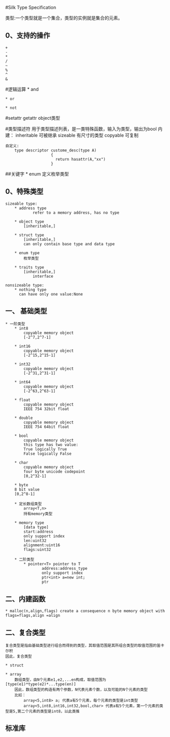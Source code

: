#Silk Type Specification

类型:一个类型就是一个集合，类型的实例就是集合的元素。

## 0、支持的操作
    +
    -
    *
    /
    ~
    %
    ^
    &

#逻辑运算
    * and
    
    * or
    
    * not
  
#setattr getattr
    object类型
                        
#类型描述符
    用于类型描述列表，是一类特殊函数，输入为类型，输出为bool
    内建：
        inheritable 可被继承
        sizeable 有尺寸的类型
        copyable 可复制
        
    自定义:
        type descriptor custome_desc(type A)
                        {
                          return hasattr(A,"xx")
                        }
##关键字
    * enum 
        定义枚举类型
    
## 0、特殊类型
    
    sizeable type:
        * address type
                refer to a memory address, has no type
            
        * object type
            [inheritable,]
            
        * struct type
            [inheritable,]
            can only contain base type and data type
            
        * enum type
            枚举类型
            
        * traits type
            [inheritable,]
                interface
    
    nonsizeable type:
        * nothing type
          can have only one value:None
    
## 一、 基础类型
    * 一阶类型
        * int8
            copyable memory object
            [-2^7,2^7-1]
        
        * int16
            copyable memory object
            [-2^15,2^15-1]
        
        * int32
            copyable memory object
            [-2^31,2^31-1]
        
        * int64
            copyable memory object
            [-2^63,2^63-1]
        
        * float
            copyable memory object
            IEEE 754 32bit float
        
        * double
            copyable memory object
            IEEE 754 64bit float
        
        * bool
            copyable memory object
            this type has two value:
            True logically True
            False logically False
        
        * char
            copyable memory object
            four byte unicode codepoint
            [0,2^32-1]
    
        * byte
        8 bit value
        [0,2^8-1]
        
        * 定长数组类型
            array<T,n>
            持有memory类型
        
        * memory type
            [data type]
            start:address
            only support index
            len:uint32
            alignment:uint16
            flags:uint32
            
        * 二阶类型
            * pointer<T> pointer to T
                    address:address_type
                    only support index
                    ptr<int> a=new int;
                    ptr
            

## 二、内建函数
    * malloc(n,align,flags) create a consequence n byte memory object with flags=flags,align =align
                    

## 二、复合类型
    复合类型是指由基础类型进行组合而得到的类型，其取值范围是其所组合类型的取值范围的笛卡尔积
    因此，复合类型
    
    * struct
    
    * array
        数组类型，由N个元素e1,e2,...en构成，取值范围为[type(e1)*type(e2)*...type(en)]
        因此，数组类型的构造有两个参数，N代表元素个数，以及可能的N个元素的类型
        比如：
            array<5,int8> a; 代表a有5个元素，每个元素的类型是int类型
            array<5,int8,int16,int32,bool,char> 代表a有5个元素，第一个元素的类型是5,第二个元素的类型是int8，以此类推
            
    
## 标准库
    